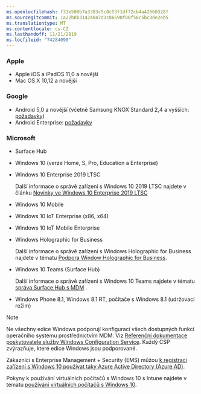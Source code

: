 ```yaml
---
ms.openlocfilehash: f31e500b7a3383c5c0c53f1df72cb4a42660328f
ms.sourcegitcommit: 1a22b8b31424847d3c86590f00f56c5bc3de2eb5
ms.translationtype: MT
ms.contentlocale: cs-CZ
ms.lasthandoff: 11/21/2019
ms.locfileid: "74284090"
---
```



### <a name="apple"></a>Apple
- Apple iOS a iPadOS 11,0 a novější
- Mac OS X 10,12 a novější

### <a name="google"></a>Google
- Android 5,0 a novější (včetně Samsung KNOX Standard 2,4 a vyšších: [požadavky](https://www.samsungknox.com/en/knox-platform/supported-devices/2.4+))
- Android Enterprise: [požadavky](https://support.google.com/work/android/topic/9428066)

### <a name="microsoft"></a>Microsoft

- Surface Hub
- Windows 10 (verze Home, S, Pro, Education a Enterprise)
- Windows 10 Enterprise 2019 LTSC

  Další informace o správě zařízení s Windows 10 2019 LTSC najdete v článku [Novinky ve Windows 10 Enterprise 2019 LTSC](https://docs.microsoft.com/windows/whats-new/ltsc/whats-new-windows-10-2019)
  
- Windows 10 Mobile
- Windows 10 IoT Enterprise (x86, x64)
- Windows 10 IoT Mobile Enterprise
- Windows Holographic for Business

  Další informace o správě zařízení s Windows Holographic for Business najdete v tématu [Podpora Window Holographic for Business](../fundamentals/windows-holographic-for-business.md).

- Windows 10 Teams (Surface Hub)

   Další informace o správě zařízení s Windows 10 Teams najdete v tématu [správa Surface Hub s MDM](https://docs.microsoft.com/surface-hub/manage-settings-with-mdm-for-surface-hub) .
- Windows Phone 8.1, Windows 8.1 RT, počítače s Windows 8.1 (udržovací režim)

> [!NOTE]
> Ne všechny edice Windows podporují konfiguraci všech dostupných funkcí operačního systému prostřednictvím MDM. Viz [Referenční dokumentace poskytovatele služby Windows Configuration Service](https://docs.microsoft.com/windows/configuration/provisioning-packages/how-it-pros-can-use-configuration-service-providers). Každý CSP zvýrazňuje, které edice Windows jsou podporované.

Zákazníci s Enterprise Management + Security (EMS) můžou [k registraci zařízení s Windows 10 používat taky Azure Active Directory (Azure AD)](/intune/windows-enroll).

Pokyny k používání virtuálních počítačů s Windows 10 s Intune najdete v tématu [používání virtuálních počítačů s Windows 10](../fundamentals/windows-10-virtual-machines.md).

